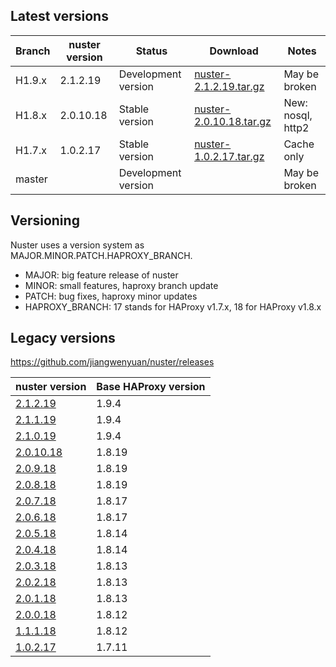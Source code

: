
## Latest versions

Branch | nuster version | Status              | Download                     | Notes
------ | -------------- | ------              | --------                     | -----
H1.9.x | 2.1.2.19       | Development version | [nuster-2.1.2.19.tar.gz][3]  | May be broken
H1.8.x | 2.0.10.18      | Stable version      | [nuster-2.0.10.18.tar.gz][2] | New: nosql, http2
H1.7.x | 1.0.2.17       | Stable version      | [nuster-1.0.2.17.tar.gz][1]  | Cache only
master |                | Development version |                              | May be broken

[1]:https://github.com/jiangwenyuan/nuster/releases/download/v1.0.2.17/nuster-1.0.2.17.tar.gz
[2]:https://github.com/jiangwenyuan/nuster/releases/download/v2.0.10.18/nuster-2.0.10.18.tar.gz
[3]:https://github.com/jiangwenyuan/nuster/releases/download/v2.1.2.19/nuster-2.1.2.19.tar.gz

## Versioning

Nuster uses a version system as MAJOR.MINOR.PATCH.HAPROXY_BRANCH.

* MAJOR: big feature release of nuster
* MINOR: small features, haproxy branch update
* PATCH: bug fixes, haproxy minor updates
* HAPROXY_BRANCH: 17 stands for HAProxy v1.7.x, 18 for HAProxy v1.8.x

## Legacy versions

https://github.com/jiangwenyuan/nuster/releases

| nuster version                                                              | Base HAProxy version
| --------------                                                              | ---------------
| [2.1.2.19](https://github.com/jiangwenyuan/nuster/releases/tag/v2.1.2.19)   | 1.9.4
| [2.1.1.19](https://github.com/jiangwenyuan/nuster/releases/tag/v2.1.1.19)   | 1.9.4
| [2.1.0.19](https://github.com/jiangwenyuan/nuster/releases/tag/v2.1.0.19)   | 1.9.4
| [2.0.10.18](https://github.com/jiangwenyuan/nuster/releases/tag/v2.0.10.18) | 1.8.19
| [2.0.9.18](https://github.com/jiangwenyuan/nuster/releases/tag/v2.0.9.18)   | 1.8.19
| [2.0.8.18](https://github.com/jiangwenyuan/nuster/releases/tag/v2.0.8.18)   | 1.8.19
| [2.0.7.18](https://github.com/jiangwenyuan/nuster/releases/tag/v2.0.7.18)   | 1.8.17
| [2.0.6.18](https://github.com/jiangwenyuan/nuster/releases/tag/v2.0.6.18)   | 1.8.17
| [2.0.5.18](https://github.com/jiangwenyuan/nuster/releases/tag/v2.0.5.18)   | 1.8.14
| [2.0.4.18](https://github.com/jiangwenyuan/nuster/releases/tag/v2.0.4.18)   | 1.8.14
| [2.0.3.18](https://github.com/jiangwenyuan/nuster/releases/tag/v2.0.3.18)   | 1.8.13
| [2.0.2.18](https://github.com/jiangwenyuan/nuster/releases/tag/v2.0.2.18)   | 1.8.13
| [2.0.1.18](https://github.com/jiangwenyuan/nuster/releases/tag/v2.0.1.18)   | 1.8.13
| [2.0.0.18](https://github.com/jiangwenyuan/nuster/releases/tag/v2.0.0.18)   | 1.8.12
| [1.1.1.18](https://github.com/jiangwenyuan/nuster/releases/tag/v1.1.1.18)   | 1.8.12
| [1.0.2.17](https://github.com/jiangwenyuan/nuster/releases/tag/v1.0.2.17)   | 1.7.11
